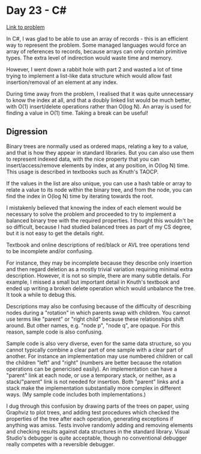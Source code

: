 
# Day 23 - C#

[Link to problem](https://adventofcode.com/2020/day/23)

In C#, I was glad to be able to use an array of records - this
is an efficient way to represent the problem. Some managed
languages would force an array of references to records,
because arrays can only contain primitive types. The extra
level of indirection would waste time and memory.

However, I went down a rabbit hole with part 2 and wasted a lot of time
trying to implement a list-like data structure which would allow
fast insertion/removal of an element at any index. 

During time away from the problem, I realised that it was
quite unnecessary to know the index at all, and that a doubly
linked list would be much better, with O(1) insert/delete operations
rather than O(log N). An array is used for finding a value in
O(1) time. Taking a break can be useful!


## Digression

Binary trees are normally used as ordered maps, relating a key to
a value, and that is how they appear in standard libraries. But
you can also use them to represent indexed data, with the nice
property that you can insert/access/remove elements by index, at
any position, in O(log N) time. This usage is described in textbooks
such as Knuth's TAOCP.

If the values in the list are also unique, you can use a hash table
or array to relate a value to its node within the binary tree, and
from the node, you can find the index in O(log N) time by iterating
towards the root.

I mistakenly believed that knowing the
index of each element would be necessary to solve the problem and
proceeded to try to implement a balanced binary tree with the
required properties. I thought this wouldn't be so difficult, because
I had studied balanced trees as part of my CS degree, but it is not
easy to get the details right.

Textbook and online descriptions of red/black or AVL tree operations
tend to be incomplete and/or confusing.

For instance, they may be incomplete because they describe only
insertion and then regard deletion as a mostly trivial variation
requiring minimal extra description. However, it is not so simple,
there are many subtle details. For example, I missed a small but important
detail in Knuth's textbook and ended up writing a broken delete
operation which would unbalance the tree. It took a while to debug this.

Descriptions may also be confusing because of the difficulty of describing
nodes during a "rotation" in which parents swap with children. You cannot
use terms like "parent" or "right child" because these relationships shift
around. But other names, e.g. "node p", "node q", are opaque. For this
reason, sample code is also confusing.

Sample code is also very diverse, even for the same data structure,
so you cannot typically combine a clear part of one sample with a clear
part of another. For instance an implementation may use
numbered children or call the children "left" and "right" (numbers are
better because the rotation operations can be genericised easily).
An implementation can have a "parent" link at each node, or use a
temporary stack, or neither, as a stack/"parent" link is not needed
for insertion. Both "parent" links and a stack make the implementation
substantially more complex in different ways. (My sample code includes
both implementations.)

I dug through this confusion by drawing parts of the trees on paper, using 
Graphviz to plot trees, and adding test procedures which checked the
properties of the tree after each operation, generating exceptions if
anything was amiss. Tests involve randomly adding and removing
elements and checking results against data structures in the standard
library. Visual Studio's debugger is quite acceptable,
though no conventional debugger really competes with a reversible
debugger.


